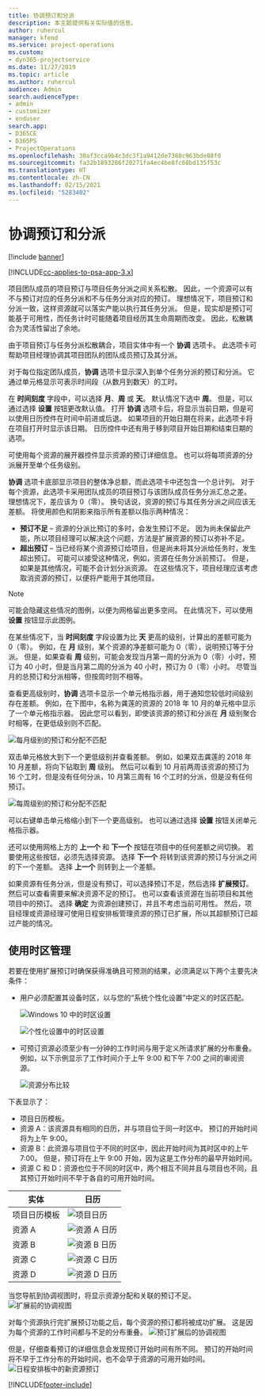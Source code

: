 ```yaml
---
title: 协调预订和分派
description: 本主题提供有关实际值的信息。
author: ruhercul
manager: kfend
ms.service: project-operations
ms.custom:
- dyn365-projectservice
ms.date: 11/27/2019
ms.topic: article
ms.author: ruhercul
audience: Admin
search.audienceType:
- admin
- customizer
- enduser
search.app:
- D365CE
- D365PS
- ProjectOperations
ms.openlocfilehash: 30af3cca9b4c3dc3f1a9412de7380c963bde88f0
ms.sourcegitcommit: fa32b1893286f20271fa4ec4be8fc68bd135f53c
ms.translationtype: HT
ms.contentlocale: zh-CN
ms.lasthandoff: 02/15/2021
ms.locfileid: "5283402"
---
```

# <a name="reconcile-bookings-and-assignments"></a>协调预订和分派

[!include [banner](../includes/psa-now-project-operations.md)]

[!INCLUDE[cc-applies-to-psa-app-3.x](../includes/cc-applies-to-psa-app-3x.md)]

项目团队成员的项目预订与项目任务分派之间关系松散。 因此，一个资源可以有不与预订对应的任务分派和不与任务分派对应的预订。 理想情况下，项目预订和分派一致，这样资源就可以落实产能以执行其任务分派。 但是，现实却是预订可能基于可用性，而任务计时可能随着项目经历其生命周期而改变。 因此，松散耦合为灵活性留出了余地。

由于项目预订与任务分派松散耦合，项目实体中有一个 **协调** 选项卡。 此选项卡可帮助项目经理协调其项目团队的团队成员预订及其分派。

对于每位指定团队成员，**协调** 选项卡显示深入到单个任务分派的预订和分派。 它通过单元格显示可表示时间段（从数月到数天）的工时。

在 **时间刻度** 字段中，可以选择 **月**、**周** 或 **天**。 默认情况下选中 **周**。 但是，可以通过选择 **设置** 按钮更改默认值。 打开 **协调** 选项卡后，将显示当前日期，但是可以使用日历控件在时间中前进或后退。 如果项目的开始日期在将来，此选项卡将在项目打开时显示该日期。 日历控件中还有用于移到项目开始日期和结束日期的选项。

可使用每个资源的展开器控件显示资源的预订详细信息。 也可以将每项资源的分派展开至单个任务级别。

**协调** 选项卡底部显示项目的整体净总额，而此选项卡中还包含一个总计列。 对于每个资源，此选项卡采用团队成员的项目预订与该团队成员任务分派汇总之差。 理想情况下，差应该为 0（零）。 换句话说，资源的预订与其任务分派之间应该无差额。 将使用颜色和阴影来指示所有差额以指示两种情况：

- **预订不足** – 资源的分派比预订的多时，会发生预订不足。 因为尚未保留此产能，所以项目经理可以解决这个问题，方法是扩展资源的预订以弥补不足。
- **超出预订** – 当已经将某个资源预订给项目，但是尚未将其分派给任务时，发生超出预订。 可能可以接受这种情况，例如，资源在任务分派前预订。 但是，如果是其他情况，可能不会计划分派资源。 在这些情况下，项目经理应该考虑取消资源的预订，以便将产能用于其他项目。

> [!NOTE]
> 可能会隐藏这些情况的图例，以便为网格留出更多空间。 在此情况下，可以使用 **设置** 按钮显示此图例。

在某些情况下，当 **时间刻度** 字段设置为比 **天** 更高的级别，计算出的差额可能为 0（零）。 例如，在 **月** 级别，某个资源的净差额可能为 0（零），说明预订等于分派。 但是，如果查看 **周** 级别，可能会发现当月第一周的分派为 0（零）小时，预订为 40 小时，但是当月第二周的分派为 40 小时，预订为 0（零）小时。 尽管当月的总预订和分派相等，但按周时则不相等。

查看更高级别时，**协调** 选项卡显示一个单元格指示器，用于通知您较低时间级别存在差额。 例如，在下图中，名称为龚莲的资源的 2018 年 10 月的单元格中显示了一个单元格指示器。 因此您可以看到，即使该资源的预订和分派在 **月** 级别聚合时相等，在更低级别则不匹配。

![每月级别的预订和分配不匹配](media/reconcile-assignments-01.JPG)

双击单元格放大到下一个更低级别并查看差额。 例如，如果双击龚莲的 2018 年 10 月差额，将向下钻取到 **周** 级别。 然后可以看到 10 月前两周该资源的预订为 16 个工时，但是没有任何分派，10 月第三周有 16 个工时的分派，但是没有任何预订。

![每周级别的预订和分配不匹配](media/reconcile-assignments-02.JPG)

可以右键单击单元格缩小到下一个更高级别。 也可以通过选择 **设置** 按钮关闭单元格指示器。 

还可以使用网格上方的 **上一个** 和 **下一个** 按钮在项目中的任何差额之间切换。 若要使用这些按钮，必须先选择资源。 选择 **下一个** 将转到该资源的预订与分派之间的下一个差额。 选择 **上一个** 则转到上一个差额。

如果资源有任务分派，但是没有预订，可以选择预订不足，然后选择 **扩展预订**。 然后可以查看需要来解决资源不足的预订。 也可以查看该资源在当前项目和其他项目中的预订。 选择 **确定** 为资源创建预订，并且不考虑当前可用性。 然后，项目经理或资源经理可使用日程安排板管理资源的预订已扩展，所以其超额预订已超过产能的情况。

## <a name="managing-with-time-zones"></a>使用时区管理
若要在使用扩展预订时确保获得准确且可预测的结果，必须满足以下两个主要先决条件：  

- 用户必须配置其设备时区，以与您的“系统个性化设置”中定义的时区匹配。
 
  ![Windows 10 中的时区设置](media/reconcile-assignments-03.png)

  ![个性化设置中的时区设置](media/reconcile-assignments-04.png)
 
- 可预订资源必须至少有一分钟的工作时间与用于定义所请求扩展的分布重叠。 例如，以下示例显示了工作时间介于上午 9:00 和下午 7:00 之间的审阅资源。 

  ![资源分布比较](media/reconcile-assignments-05.png)

下表显示了：

- 项目日历模板。
- 资源 A：该资源具有相同的日历，并与项目位于同一时区中。 预订的开始时间将为上午 9:00。
- 资源 B：此资源与项目位于不同的时区中，因此开始时间为其时区中的上午 7:00。 但是，预订将在上午 9:00 开始，因为这是工作分布的最早开始时间。
- 资源 C 和 D：资源也位于不同的时区中，两个相互不同并且与项目也不同，且其预订开始时间不早于各自的可用开始时间。

|实体  |日历  |
|-|-|
|项目日历模板   | ![项目日历](media/reconcile-assignments-06.png) |
|资源 A  | ![资源 A 日历](media/reconcile-assignments-06.png) |
|资源 B  |  ![资源 B 日历](media/reconcile-assignments-07.png) |
|资源 C  |  ![资源 C 日历](media/reconcile-assignments-08.png) |
|资源 D  | ![资源 D 日历](media/reconcile-assignments-09.png)  |
 
当您导航到协调视图时，将显示资源分配和关联的预订不足。
 ![扩展前的协调视图](media/reconcile-assignments-10.png)

对每个资源执行完扩展预订功能之后，每个资源的预订都将被成功扩展。 这是因为每个资源的工作时间都与不足的分布重叠。
 ![预订扩展后的协调视图](media/reconcile-assignments-11.png) 

但是，仔细查看预订的详细信息会发现预订开始时间有所不同。 预订的开始时间将不早于工作分布的开始时间，也不会早于资源的可用开始时间。
 ![日程安排板中的新资源预订](media/reconcile-assignments-12.png)


[!INCLUDE[footer-include](../includes/footer-banner.md)]